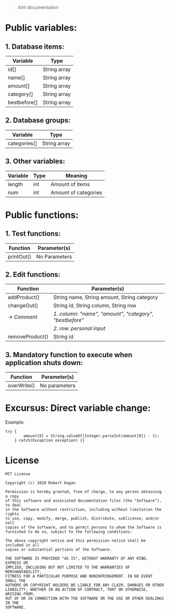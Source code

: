 > Xml documentation

# Public variables:

## 1. Database items:

|Variable|Type|
|--|--|
|id[]|String array|
|name[]|String array|
|amount[]|String array|
|category[]|String array|
|bestbefore[]|String array|

## 2. Database groups:

|Variable|Type|
|--|--|
|categories[]|String array|

## 3. Other variables:

|Variable|Type|Meaning|
|--|--|--|
|length|int|Amount of items
|num|int|Amount of categories

# Public functions:

## 1. Test functions:

|Function|Parameter(s)|
|--|--|
|printOut()|No Parameters|

## 2. Edit functions:

|Function|Parameter(s)|
|--|--|
|addProduct()|String name, String amount, String category|
|changeOut()|String id, String column, String row|
|*&rarr; Comment*|*1. column: "name", "amount", "category", "bestbefore"*|
||*2. row: personal input*|
|removeProduct()|String id|

## 3. Mandatory function to execute when application shuts down:

|Function|Parameter(s)|
|--|--|
|overWrite()|No parameters|

# Excursus: Direct variable change:

Example:

    try {
            amount[0] = String.valueOf(Integer.parseInt(amount[0]) - 1);
        } catch(Exception exception) {}

# License

	MIT License

	Copyright (c) 2020 Robert Kagan

	Permission is hereby granted, free of charge, to any person obtaining a copy
	of this software and associated documentation files (the "Software"), to deal
	in the Software without restriction, including without limitation the rights
	to use, copy, modify, merge, publish, distribute, sublicense, and/or sell
	copies of the Software, and to permit persons to whom the Software is
	furnished to do so, subject to the following conditions:
	
	The above copyright notice and this permission notice shall be included in all
	copies or substantial portions of the Software.

	THE SOFTWARE IS PROVIDED "AS IS", WITHOUT WARRANTY OF ANY KIND, EXPRESS OR
	IMPLIED, INCLUDING BUT NOT LIMITED TO THE WARRANTIES OF MERCHANTABILITY,
	FITNESS FOR A PARTICULAR PURPOSE AND NONINFRINGEMENT. IN NO EVENT SHALL THE
	AUTHORS OR COPYRIGHT HOLDERS BE LIABLE FOR ANY CLAIM, DAMAGES OR OTHER
	LIABILITY, WHETHER IN AN ACTION OF CONTRACT, TORT OR OTHERWISE, ARISING FROM,
	OUT OF OR IN CONNECTION WITH THE SOFTWARE OR THE USE OR OTHER DEALINGS IN THE
	SOFTWARE.
